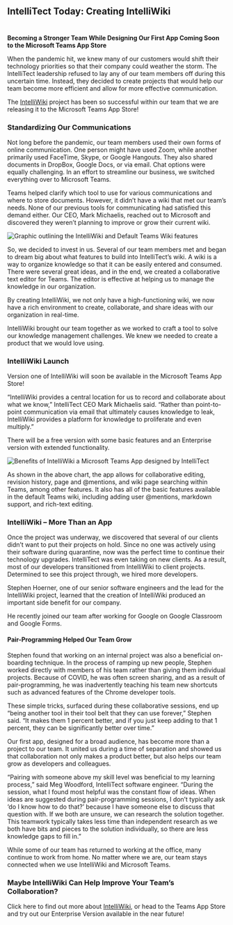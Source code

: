 

## IntelliTect Today: Creating IntelliWiki
#
**Becoming a Stronger Team While Designing Our First App Coming Soon to the Microsoft Teams App Store**

When the pandemic hit, we knew many of our customers would shift their technology priorities so that their company could weather the storm. The IntelliTect leadership refused to lay any of our team members off during this uncertain time. Instead, they decided to create projects that would help our team become more efficient and allow for more effective communication.

The [IntelliWiki](/intelliwiki/) project has been so successful within our team that we are releasing it to the Microsoft Teams App Store!

### Standardizing Our Communications

Not long before the pandemic, our team members used their own forms of online communication. One person might have used Zoom, while another primarily used FaceTime, Skype, or Google Hangouts. They also shared documents in DropBox, Google Docs, or via email. Chat options were equally challenging. In an effort to streamline our business, we switched everything over to Microsoft Teams.

Teams helped clarify which tool to use for various communications and where to store documents. However, it didn’t have a wiki that met our team’s needs. None of our previous tools for communicating had satisfied this demand either. Our CEO, Mark Michaelis, reached out to Microsoft and discovered they weren’t planning to improve or grow their current wiki.

![Graphic outlining the IntelliWiki and Default Teams Wiki features](https://intellitect.com/wp-content/uploads/2020/11/Intelliwiki-VS-Teams-Wiki-Features.jpg "IntelliTect Today: Creating IntelliWiki")

So, we decided to invest in us. Several of our team members met and began to dream big about what features to build into IntelliTect’s wiki. A wiki is a way to organize knowledge so that it can be easily entered and consumed. There were several great ideas, and in the end, we created a collaborative text editor for Teams. The editor is effective at helping us to manage the knowledge in our organization.

By creating IntelliWiki, we not only have a high-functioning wiki, we now have a rich environment to create, collaborate, and share ideas with our organization in real-time.

IntelliWiki brought our team together as we worked to craft a tool to solve our knowledge management challenges. We knew we needed to create a product that we would love using.

### IntelliWiki Launch

Version one of IntelliWiki will soon be available in the Microsoft Teams App Store!

“IntelliWiki provides a central location for us to record and collaborate about what we know,” IntelliTect CEO Mark Michaelis said. “Rather than point-to-point communication via email that ultimately causes knowledge to leak, IntelliWiki provides a platform for knowledge to proliferate and even multiply.”

There will be a free version with some basic features and an Enterprise version with extended functionality.

![Benefits of IntelliWiki a Microsoft Teams App designed by IntelliTect](https://intellitect.com/wp-content/uploads/2020/11/IntelliWiki-Pricing-Graphic-Free-VS-Enterprise-1-1024x956.jpg "IntelliTect Today: Creating IntelliWiki")

As shown in the above chart, the app allows for collaborative editing, revision history, page and @mentions, and wiki page searching within Teams, among other features. It also has all of the basic features available in the default Teams wiki, including adding user @mentions, markdown support, and rich-text editing.

### IntelliWiki – More Than an App

Once the project was underway, we discovered that several of our clients didn’t want to put their projects on hold. Since no one was actively using their software during quarantine, now was the perfect time to continue their technology upgrades. IntelliTect was even taking on new clients. As a result, most of our developers transitioned from IntelliWiki to client projects. Determined to see this project through, we hired more developers.

Stephen Hoerner, one of our senior software engineers and the lead for the IntelliWiki project, learned that the creation of IntelliWiki produced an important side benefit for our company.

He recently joined our team after working for Google on Google Classroom and Google Forms.

#### Pair-Programming Helped Our Team Grow

Stephen found that working on an internal project was also a beneficial on-boarding technique. In the process of ramping up new people, Stephen worked directly with members of his team rather than giving them individual projects. Because of COVID, he was often screen sharing, and as a result of pair-programming, he was inadvertently teaching his team new shortcuts such as advanced features of the Chrome developer tools.

These simple tricks, surfaced during these collaborative sessions, end up “being another tool in their tool belt that they can use forever,” Stephen said. “It makes them 1 percent better, and if you just keep adding to that 1 percent, they can be significantly better over time.”

Our first app, designed for a broad audience, has become more than a project to our team. It united us during a time of separation and showed us that collaboration not only makes a product better, but also helps our team grow as developers and colleagues.

“Pairing with someone above my skill level was beneficial to my learning process,” said Meg Woodford, IntelliTect software engineer. “During the session, what I found most helpful was the constant flow of ideas. When ideas are suggested during pair-programming sessions, I don’t typically ask ‘do I know how to do that?’ because I have someone else to discuss that question with. If we both are unsure, we can research the solution together. This teamwork typically takes less time than independent research as we both have bits and pieces to the solution individually, so there are less knowledge gaps to fill in.”

While some of our team has returned to working at the office, many continue to work from home. No matter where we are, our team stays connected when we use IntelliWiki and Microsoft Teams.

### Maybe IntelliWiki Can Help Improve Your Team’s Collaboration?

Click here to find out more about [IntelliWiki](/intelliwiki/), or head to the Teams App Store and try out our Enterprise Version available in the near future!
